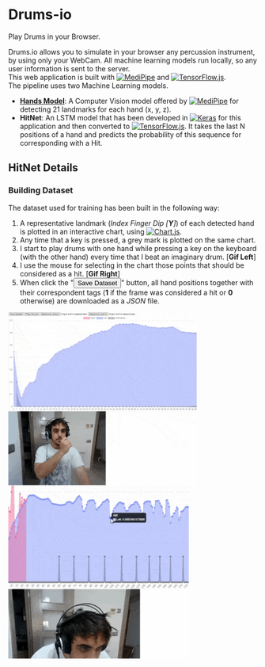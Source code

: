 # Drums-io
Play Drums in your Browser.

Drums.io allows you to simulate in your browser any percussion instrument, by using only your WebCam. All machine learning models run locally, so any user information is sent to the server.  
This web application is built with <a href="https://google.github.io/mediapipe/getting_started/javascript.html" target="_blank"><img alt="MediPipe" title="MediPipe" src="https://raw.githubusercontent.com/google/mediapipe/master/docs/images/mediapipe_small.png" height=15></a> and <a href=https://www.tensorflow.org/js target="_blank"><img alt="TensorFlow.js" title="TensorFlow.js" src="https://img.shields.io/static/v1?label=&message=Tensorflow.js&color=FF6000&logo=TensorFlow&logoColor=FFFFFF" height=18></a>.  
The pipeline uses two Machine Learning models.
<ul>
  <li> <a href="https://google.github.io/mediapipe/solutions/hands#javascript-solution-api" target="_blank"><b>Hands Model</b></a>: A Computer Vision model offered by <a href="https://google.github.io/mediapipe/getting_started/javascript.html" target="_blank"><img alt="MediPipe" title="MediPipe" src="https://raw.githubusercontent.com/google/mediapipe/master/docs/images/mediapipe_small.png" height=15></a> for detecting 21 landmarks for each hand (x, y, z).</li>
  <li> <b>HitNet</b>: An LSTM model that has been developed in <a href="https://keras.io/" target="_blank"><img alt="Keras" title="Keras" src="https://img.shields.io/badge/Keras-%23D00000.svg?style=flat&logo=Keras&logoColor=white" height=18></a> for this application and then converted to <a href=https://www.tensorflow.org/js target="_blank"><img alt="TensorFlow.js" title="TensorFlow.js" src="https://img.shields.io/static/v1?label=&message=Tensorflow.js&color=FF6000&logo=TensorFlow&logoColor=FFFFFF" height=18></a>. It takes the last N positions of a hand and predicts the probability of this sequence for corresponding with a Hit.</li>
</ul>


## HitNet Details

### Building Dataset
The dataset used for training has been built in the following way:
<ol>
  <li> A representative landmark (<i>Index Finger Dip [<b>Y</b>]</i>) of each detected hand is plotted in an interactive chart, using <a href=https://www.chartjs.org/ target="_blank"><img alt="Chart.js" title="Chart.js" src=https://img.shields.io/static/v1?label=&message=Chart.js&color=FF6384&logo=chart.js&logoColor=FFFFFF></a>.</li>
  <li> Any time that a key is pressed, a grey mark is plotted on the same chart. </li>
  <li> I start to play drums with one hand while pressing a key on the keyboard (with the other hand) every time that I beat an imaginary drum. [<b>Gif Left</b>]</li>
  <li> I use the mouse for selecting in the chart those points that should be considered as a hit. [<b>Gif Right</b>]</li>
  <li> When click the "<button>Save Dataset</button>" button, all hand positions together with their correspondent tags (<b>1</b> if the frame was considered a hit or <b>0</b> otherwise) are downloaded as a <i>JSON</i> file.</li>
</ol>
  <img alt="DatasetGeneration" title="DatasetGeneration" src="/documentation/DatasetGeneration.gif" height=350 align=left>
  <img alt="DataTag" title="DataTag" src="/documentation/DataTag.gif" height=350>
